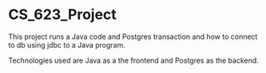 # CS_623_Project


This project runs a Java code and Postgres transaction and how to connect to db using jdbc to a Java program. 


Technologies used are Java as a the frontend and Postgres as the backend.


